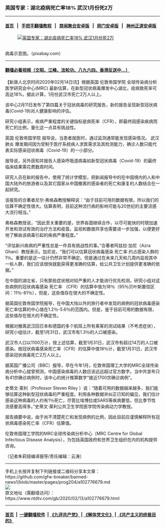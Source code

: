 ### 英国专家：湖北疫病死亡率18% 武汉1月份死2万
------------------------

#### [首页](https://github.com/gfw-breaker/banned-news1/blob/master/README.md) &nbsp;&nbsp;|&nbsp;&nbsp; [手把手翻墙教程](https://github.com/gfw-breaker/guides/wiki) &nbsp;&nbsp;|&nbsp;&nbsp; [禁闻聚合安卓版](https://github.com/gfw-breaker/bn-android) &nbsp;&nbsp;|&nbsp;&nbsp; [网门安卓版](https://github.com/oGate2/oGate) &nbsp;&nbsp;|&nbsp;&nbsp; [神州正道安卓版](https://github.com/SzzdOgate/update) 



<div><div class="featured_image">
 <a href="https://i.ntdtv.com/assets/uploads/2020/02/virus-4030721_1920.jpg" target="_blank">
  <figure>
   <img alt="英国专家：湖北疫病死亡率18% 武汉1月份死2万" src="https://i.ntdtv.com/assets/uploads/2020/02/virus-4030721_1920-800x450.jpg"/>
  </figure><br/>
 </a>
 <span class="caption">
  病毒示意图。（pixabay.com）
 </span>
</div>
</div><hr/>

#### [翻墙必看视频（文昭、江峰、法轮功、八九六四、香港反送中...）](https://github.com/gfw-breaker/banned-news1/blob/master/pages/link3.md)

<div><div class="post_content" itemprop="articleBody">
 <p>
  【新唐人北京时间2020年02月14日讯】根据英国
  <ok href="https://www.ntdtv.com/gb/伦敦帝国学院.htm">
   伦敦帝国学院
  </ok>
  全球传染病分析医学研究会中心(MRC) 最新估算，在新型冠状病毒爆发中心湖北，疫病致死率可高达18%。据此计算，1月份武汉市死亡2万人以上。
 </p>
 <p>
  该中心2月11日发布了第四篇关于冠状病毒的研究报告，新的报告呈现新型冠状病毒(Covid-19)对人健康影响的评估。
 </p>
 <p>
  研究小组表示，疾病严重程度的关键指标是病死率（CFR），即最终因感染疾病而死亡的比例，量化这一点具有挑战性。
 </p>
 <p>
  英国
  <ok href="https://www.ntdtv.com/gb/伦敦帝国学院.htm">
   伦敦帝国学院
  </ok>
  报导说，当患者就医时，通过监测通常能发现感染情况。
  <ok href="https://www.ntdtv.com/gb/武汉肺炎.htm">
   武汉肺炎
  </ok>
  爆发期间因为受制于医疗系统病人求医需求及其检测能力，确诊人数只能代表实际感染冠状病毒（Covid-19）的一小部分。
 </p>
 <p>
  报导说，另外获知并报告人感染呼吸道病毒如新型冠状病毒（Covid-19）的最终临床结果需花费数周时间。
 </p>
 <p>
  研究人员在新的报告中，使用了统计学模型，把新闻报导中的在中国境内的人和中国大陆外的旅游者以及其它国家从中国撤离的感染者的死亡和康复的人数结合在一起研究。
 </p>
 <p>
  该报告的合著者尼尔·弗格森教授解释说：“由于目前可用的数据有限，所以我们的估算不确定性很大。估算表明，目前这种流行病的影响可能与20世纪的主要流感大流行相当。”
 </p>
 <p>
  弗格森教授说，“因此至关重要的是，世界各国继续合作，以尽可能快的时限加速开发和测试有效的治疗方法和疫苗。监视和数据共享也需要进一步加强，以便更好地了解由该病毒引起的疾病严重程度。”
 </p>
 <p>
  “评估新兴疾病的严重性总是一件具有挑战性的事。”合著者阿兹拉·加尼（Azra Ghani）教授表示。加尼说，“我们可以估算冠状病毒感染
  <ok href="https://www.ntdtv.com/gb/死亡率.htm">
   死亡率
  </ok>
  约占感染人群的1％。重要的是这一估计仍然非常不确定。但是通过在未来几天和几周内监视其中一些人群，我们应该很快就能获得更准确的估算，给公共卫生计划提供更准确的依据。”
 </p>
 <p>
  在中国的湖北省，只有那些症状相对较严重的人才能进行优先检测。研究小组对这些病例的冠状病毒感染
  <ok href="https://www.ntdtv.com/gb/死亡率.htm">
   死亡率
  </ok>
  （CFR）的估算中值为18％（95％贝叶斯置信区间：11％-81％），但是，这些值存在很大的不确定性。
 </p>
 <p>
  据英国伦敦帝国学院报导，在中国大陆以外的旅行者中发现的病例的冠状病毒感染死亡率估算的中心值在1.2％-5.6％的范围内。但是，鉴于目前可用的数据有限，这些值存在很大的不确定性。
 </p>
 <p>
  根据对撤离武汉回日本和德国的多个航班上所有乘客的测试结果（不考虑症状），研究小组估计，截至1月31日，武汉市有1.3％的人口被感染。
 </p>
 <p>
  武汉市人口以1100万计，按上述估算，截至1月31日，武汉市有超过14万的人口被感染。按冠状病毒感染死亡率（CFR）的估算中值18％计，截至1月31日，武汉市感染冠状病毒死亡2万人以上。
 </p>
 <p>
  据英国广播公司（BBC）报导，早在今年1月，伦敦帝国理工大学的MRC全球传染病分析中心就曾预测，中国感染病毒的人数应该远远超过官方数字。当中共宣布只有41宗确诊病例时，该中心的统计推算数字“接近1700宗确诊病例”。
 </p>
 <p>
  史蒂文·莱利（Professor Steven Riley ）说：“随着可用的数据越来越多，我们能够估算这种新型冠状病毒的严重程度。利用各种数据并纠正已知的偏见，我们估计感染这种病毒的人约有1％死亡，尽管比埃博拉或SARS等疾病要低，但比季节性流感要高得多。”史蒂文·莱利公共卫生学院医学院传染病动力学教授。
 </p>
 <p>
  报告摘要中说，由于尚不清楚死亡和发现病例的比例，因此目前应谨慎解释所有冠状病毒感染死亡率（CFR）估算值。
 </p>
 <p>
  伦敦帝国理工学院的MRC全球传染病分析中心（MRC Centre for Global Infectious Disease Analysis），为包括英国政府和世界卫生组织在内的机构提供咨询。
 </p>
 <p>
  （记者朱莉娅编译报导/责任编辑：云涛）
 </p>
 <div class="single_ad">
 </div>
</div>
</div>
<hr/>
手机上长按并复制下列链接或二维码分享本文章：<br/>
https://github.com/gfw-breaker/banned-news1/blob/master/pages/prog204/a102776679.md <br/>
<a href='https://github.com/gfw-breaker/banned-news1/blob/master/pages/prog204/a102776679.md'><img src='https://github.com/gfw-breaker/banned-news1/blob/master/pages/prog204/a102776679.md.png'/></a> <br/>
原文地址（需翻墙访问）：https://www.ntdtv.com/gb/2020/02/13/a102776679.html


------------------------
#### [首页](https://github.com/gfw-breaker/banned-news1/blob/master/README.md) &nbsp;|&nbsp; [一键翻墙软件](https://github.com/gfw-breaker/nogfw/blob/master/README.md) &nbsp;| [《九评共产党》](https://github.com/gfw-breaker/9ping.md/blob/master/README.md#九评之一评共产党是什么) | [《解体党文化》](https://github.com/gfw-breaker/jtdwh.md/blob/master/README.md) | [《共产主义的终极目的》](https://github.com/gfw-breaker/gczydzjmd.md/blob/master/README.md)


<img src='http://gfw-breaker.win/banned-news/pages/prog204/a102776679.md' width='0px' height='0px'/>